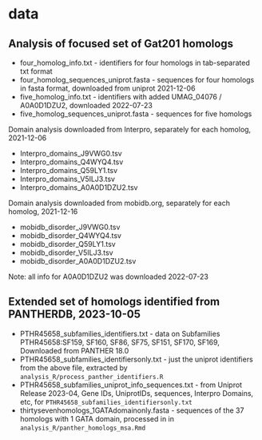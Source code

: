 # data

## Analysis of focused set of Gat201 homologs

- four_homolog_info.txt - identifiers for four homologs in tab-separated txt format
- four_homolog_sequences_uniprot.fasta  - sequences for four homologs in fasta format, downloaded from uniprot 2021-12-06
- five_homolog_info.txt - identifiers with added UMAG_04076 / A0A0D1DZU2, downloaded 2022-07-23
- five_homolog_sequences_uniprot.fasta  - sequences for five homologs


Domain analysis downloaded from Interpro, separately for each homolog, 2021-12-06

- Interpro_domains_J9VWG0.tsv
- Interpro_domains_Q4WYQ4.tsv
- Interpro_domains_Q59LY1.tsv
- Interpro_domains_V5ILJ3.tsv
- Interpro_domains_A0A0D1DZU2.tsv

Domain analysis downloaded from mobidb.org, separately for each homolog, 2021-12-16

- mobidb_disorder_J9VWG0.tsv
- mobidb_disorder_Q4WYQ4.tsv
- mobidb_disorder_Q59LY1.tsv
- mobidb_disorder_V5ILJ3.tsv
- mobidb_disorder_A0A0D1DZU2.tsv

Note: all info for A0A0D1DZU2 was downloaded 2022-07-23


## Extended set of homologs identified from PANTHERDB, 2023-10-05

- PTHR45658_subfamilies_identifiers.txt - data on Subfamilies PTHR45658:SF159, SF160, SF86, SF75, SF151, SF170, SF169, Downloaded from PANTHER 18.0 
- PTHR45658_subfamilies_identifiersonly.txt - just the uniprot identifiers from the above file, extracted by `analysis_R/process_panther_identifiers.R`
- PTHR45658_subfamilies_uniprot_info_sequences.txt - from Uniprot Release 2023-04, Gene IDs, UniprotIDs, sequences, Interpro Domains, etc, for `PTHR45658_subfamilies_identifiersonly.txt`
- thirtysevenhomologs_1GATAdomainonly.fasta - sequences of the 37 homologs with 1 GATA domain, processed in in `analysis_R/panther_homologs_msa.Rmd`
